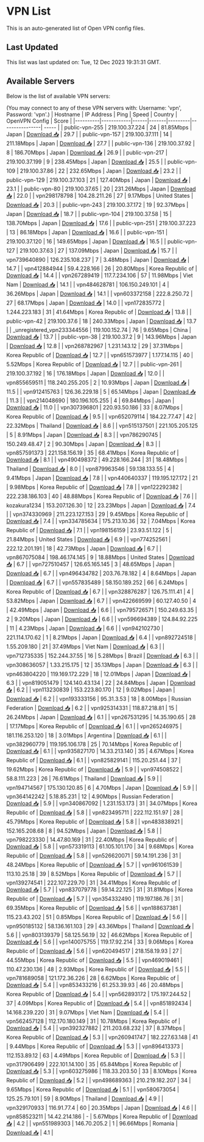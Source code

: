 # VPN List

This is an auto-generated list of Open VPN config files.

## Last Updated

This list was last updated on: Tue, 12 Dec 2023 19:31:31 GMT.

## Available Servers

Below is the list of available VPN servers:

(You may connect to any of these VPN servers with: Username: 'vpn', Password: 'vpn'.)
| Hostname | IP Address | Ping | Speed | Country | OpenVPN Config | Score |
|----------|------------|------|-------|---------|----------------| ----- |
| public-vpn-255 | 219.100.37.224 | 24 | 81.85Mbps | Japan | [Download 📥](./configs/server_0_JP.ovpn) | 29.7 |
| public-vpn-157 | 219.100.37.111 | 14 | 211.18Mbps | Japan | [Download 📥](./configs/server_1_JP.ovpn) | 27.7 |
| public-vpn-136 | 219.100.37.92 | 8 | 186.70Mbps | Japan | [Download 📥](./configs/server_2_JP.ovpn) | 26.9 |
| public-vpn-217 | 219.100.37.199 | 9 | 238.45Mbps | Japan | [Download 📥](./configs/server_3_JP.ovpn) | 25.5 |
| public-vpn-109 | 219.100.37.86 | 22 | 232.65Mbps | Japan | [Download 📥](./configs/server_4_JP.ovpn) | 23.2 |
| public-vpn-129 | 219.100.37.103 | 21 | 127.40Mbps | Japan | [Download 📥](./configs/server_5_JP.ovpn) | 23.1 |
| public-vpn-80 | 219.100.37.65 | 20 | 231.26Mbps | Japan | [Download 📥](./configs/server_6_JP.ovpn) | 22.0 |
| vpn298178798 | 104.28.211.26 | 27 | 9.17Mbps | United States | [Download 📥](./configs/server_7_US.ovpn) | 20.3 |
| public-vpn-243 | 219.100.37.172 | 19 | 92.37Mbps | Japan | [Download 📥](./configs/server_8_JP.ovpn) | 18.7 |
| public-vpn-104 | 219.100.37.58 | 15 | 138.70Mbps | Japan | [Download 📥](./configs/server_9_JP.ovpn) | 17.6 |
| public-vpn-251 | 219.100.37.223 | 13 | 86.18Mbps | Japan | [Download 📥](./configs/server_10_JP.ovpn) | 16.6 |
| public-vpn-151 | 219.100.37.120 | 16 | 149.65Mbps | Japan | [Download 📥](./configs/server_11_JP.ovpn) | 16.5 |
| public-vpn-127 | 219.100.37.63 | 27 | 137.09Mbps | Japan | [Download 📥](./configs/server_12_JP.ovpn) | 15.7 |
| vpn739640890 | 126.235.108.237 | 7 | 3.48Mbps | Japan | [Download 📥](./configs/server_13_JP.ovpn) | 14.7 |
| vpn412884944 | 59.4.228.166 | 26 | 20.80Mbps | Korea Republic of | [Download 📥](./configs/server_14_KR.ovpn) | 14.4 |
| vpn267289419 | 117.7.234.106 | 57 | 11.98Mbps | Viet Nam | [Download 📥](./configs/server_15_VN.ovpn) | 14.1 |
| vpn484628781 | 106.150.249.101 | 4 | 36.26Mbps | Japan | [Download 📥](./configs/server_16_JP.ovpn) | 14.1 |
| vpn603372158 | 222.8.250.72 | 27 | 68.17Mbps | Japan | [Download 📥](./configs/server_17_JP.ovpn) | 14.0 |
| vpn172835772 | 1.244.223.183 | 31 | 41.64Mbps | Korea Republic of | [Download 📥](./configs/server_18_KR.ovpn) | 13.8 |
| public-vpn-42 | 219.100.37.6 | 18 | 240.33Mbps | Japan | [Download 📥](./configs/server_19_JP.ovpn) | 13.7 |
| _unregistered_vpn233344556 | 119.100.152.74 | 76 | 9.65Mbps | China | [Download 📥](./configs/server_20_CN.ovpn) | 13.7 |
| public-vpn-38 | 219.100.37.2 | 9 | 143.96Mbps | Japan | [Download 📥](./configs/server_21_JP.ovpn) | 12.8 |
| vpn268782967 | 1.231.143.12 | 29 | 37.31Mbps | Korea Republic of | [Download 📥](./configs/server_22_KR.ovpn) | 12.7 |
| vpn651573977 | 1.177.14.115 | 40 | 5.52Mbps | Korea Republic of | [Download 📥](./configs/server_23_KR.ovpn) | 12.7 |
| public-vpn-261 | 219.100.37.192 | 16 | 176.18Mbps | Japan | [Download 📥](./configs/server_24_JP.ovpn) | 12.0 |
| vpn855659511 | 118.240.255.205 | 2 | 10.93Mbps | Japan | [Download 📥](./configs/server_25_JP.ovpn) | 11.5 |
| vpn912415763 | 126.36.229.18 | 5 | 65.14Mbps | Japan | [Download 📥](./configs/server_26_JP.ovpn) | 11.3 |
| vpn214048690 | 180.196.105.255 | 4 | 69.84Mbps | Japan | [Download 📥](./configs/server_27_JP.ovpn) | 11.0 |
| vpn307396801 | 220.93.50.186 | 33 | 8.07Mbps | Korea Republic of | [Download 📥](./configs/server_28_KR.ovpn) | 9.5 |
| vpn652079114 | 184.22.77.47 | 42 | 22.32Mbps | Thailand | [Download 📥](./configs/server_29_TH.ovpn) | 8.6 |
| vpn515137501 | 221.105.205.125 | 5 | 8.91Mbps | Japan | [Download 📥](./configs/server_30_JP.ovpn) | 8.3 |
| vpn786290745 | 150.249.48.47 | 2 | 90.30Mbps | Japan | [Download 📥](./configs/server_31_JP.ovpn) | 8.3 |
| vpn857591373 | 221.158.156.19 | 35 | 68.41Mbps | Korea Republic of | [Download 📥](./configs/server_32_KR.ovpn) | 8.1 |
| vpn490498372 | 49.228.166.244 | 31 | 18.48Mbps | Thailand | [Download 📥](./configs/server_33_TH.ovpn) | 8.0 |
| vpn879963546 | 59.138.133.55 | 4 | 9.41Mbps | Japan | [Download 📥](./configs/server_34_JP.ovpn) | 7.8 |
| vpn440640337 | 119.195.127.172 | 21 | 9.98Mbps | Korea Republic of | [Download 📥](./configs/server_35_KR.ovpn) | 7.8 |
| vpn122292382 | 222.238.186.103 | 40 | 48.88Mbps | Korea Republic of | [Download 📥](./configs/server_36_KR.ovpn) | 7.6 |
| kozakura1234 | 153.207.126.30 | 12 | 23.23Mbps | Japan | [Download 📥](./configs/server_37_JP.ovpn) | 7.4 |
| vpn374330969 | 211.223.127.153 | 29 | 9.45Mbps | Korea Republic of | [Download 📥](./configs/server_38_KR.ovpn) | 7.4 |
| vpn334785634 | 175.213.10.36 | 32 | 7.04Mbps | Korea Republic of | [Download 📥](./configs/server_39_KR.ovpn) | 7.1 |
| vpn198156159 | 23.93.51.122 | 5 | 21.84Mbps | United States | [Download 📥](./configs/server_40_US.ovpn) | 6.9 |
| vpn774252561 | 222.12.201.191 | 18 | 42.73Mbps | Japan | [Download 📥](./configs/server_41_JP.ovpn) | 6.7 |
| vpn867075084 | 198.46.174.145 | 9 | 18.88Mbps | United States | [Download 📥](./configs/server_42_US.ovpn) | 6.7 |
| vpn727510457 | 126.65.165.145 | 3 | 48.65Mbps | Japan | [Download 📥](./configs/server_43_JP.ovpn) | 6.7 |
| vpn496434782 | 203.76.78.182 | 4 | 8.64Mbps | Japan | [Download 📥](./configs/server_44_JP.ovpn) | 6.7 |
| vpn557835489 | 58.150.189.252 | 66 | 6.24Mbps | Korea Republic of | [Download 📥](./configs/server_45_KR.ovpn) | 6.7 |
| vpn328876287 | 126.75.111.41 | 4 | 53.82Mbps | Japan | [Download 📥](./configs/server_46_JP.ovpn) | 6.7 |
| vpn422669599 | 60.127.40.50 | 4 | 42.49Mbps | Japan | [Download 📥](./configs/server_47_JP.ovpn) | 6.6 |
| vpn795726571 | 150.249.63.35 | 2 | 9.20Mbps | Japan | [Download 📥](./configs/server_48_JP.ovpn) | 6.6 |
| vpn596694389 | 124.84.92.225 | 11 | 4.23Mbps | Japan | [Download 📥](./configs/server_49_JP.ovpn) | 6.6 |
| vpn942102730 | 221.114.170.62 | 1 | 8.21Mbps | Japan | [Download 📥](./configs/server_50_JP.ovpn) | 6.4 |
| vpn892724518 | 1.55.209.180 | 21 | 37.49Mbps | Viet Nam | [Download 📥](./configs/server_51_VN.ovpn) | 6.3 |
| vpn712735335 | 152.244.37.55 | 16 | 5.28Mbps | Brazil | [Download 📥](./configs/server_52_BR.ovpn) | 6.3 |
| vpn308636057 | 1.33.215.175 | 12 | 35.13Mbps | Japan | [Download 📥](./configs/server_53_JP.ovpn) | 6.3 |
| vpn463804220 | 119.169.172.229 | 18 | 12.01Mbps | Japan | [Download 📥](./configs/server_54_JP.ovpn) | 6.3 |
| vpn819051479 | 124.140.43.134 | 22 | 24.84Mbps | Japan | [Download 📥](./configs/server_55_JP.ovpn) | 6.2 |
| vpn113230839 | 153.223.80.170 | 12 | 9.02Mbps | Japan | [Download 📥](./configs/server_56_JP.ovpn) | 6.2 |
| vpn193333156 | 95.31.3.53 | 18 | 8.00Mbps | Russian Federation | [Download 📥](./configs/server_57_RU.ovpn) | 6.2 |
| vpn925314331 | 118.87.218.81 | 15 | 26.24Mbps | Japan | [Download 📥](./configs/server_58_JP.ovpn) | 6.1 |
| vpn267531295 | 14.35.190.65 | 28 | 17.17Mbps | Korea Republic of | [Download 📥](./configs/server_59_KR.ovpn) | 6.1 |
| vpn265246975 | 181.116.253.120 | 18 | 3.01Mbps | Argentina | [Download 📥](./configs/server_60_AR.ovpn) | 6.1 |
| vpn382960779 | 119.195.106.178 | 25 | 70.14Mbps | Korea Republic of | [Download 📥](./configs/server_61_KR.ovpn) | 6.1 |
| vpn935827170 | 14.33.213.140 | 35 | 4.67Mbps | Korea Republic of | [Download 📥](./configs/server_62_KR.ovpn) | 6.1 |
| vpn825829141 | 115.20.251.44 | 37 | 19.62Mbps | Korea Republic of | [Download 📥](./configs/server_63_KR.ovpn) | 5.9 |
| vpn974508522 | 58.8.111.223 | 26 | 76.61Mbps | Thailand | [Download 📥](./configs/server_64_TH.ovpn) | 5.9 |
| vpn194714567 | 175.130.120.85 | 6 | 4.70Mbps | Japan | [Download 📥](./configs/server_65_JP.ovpn) | 5.9 |
| vpn364142242 | 5.18.85.231 | 12 | 4.90Mbps | Russian Federation | [Download 📥](./configs/server_66_RU.ovpn) | 5.9 |
| vpn340867092 | 1.231.153.173 | 31 | 34.07Mbps | Korea Republic of | [Download 📥](./configs/server_67_KR.ovpn) | 5.8 |
| vpn823495711 | 222.112.151.97 | 28 | 45.79Mbps | Korea Republic of | [Download 📥](./configs/server_68_KR.ovpn) | 5.8 |
| vpn483838921 | 152.165.208.68 | 8 | 94.52Mbps | Japan | [Download 📥](./configs/server_69_JP.ovpn) | 5.8 |
| vpn798223330 | 14.47.80.169 | 31 | 22.40Mbps | Korea Republic of | [Download 📥](./configs/server_70_KR.ovpn) | 5.8 |
| vpn573319113 | 61.105.101.170 | 34 | 9.68Mbps | Korea Republic of | [Download 📥](./configs/server_71_KR.ovpn) | 5.8 |
| vpn526620071 | 59.14.191.236 | 31 | 48.24Mbps | Korea Republic of | [Download 📥](./configs/server_72_KR.ovpn) | 5.7 |
| vpn961061539 | 113.10.25.18 | 39 | 8.52Mbps | Korea Republic of | [Download 📥](./configs/server_73_KR.ovpn) | 5.7 |
| vpn139274541 | 222.107.229.70 | 31 | 34.41Mbps | Korea Republic of | [Download 📥](./configs/server_74_KR.ovpn) | 5.7 |
| vpn837079778 | 59.14.22.125 | 31 | 31.81Mbps | Korea Republic of | [Download 📥](./configs/server_75_KR.ovpn) | 5.7 |
| vpn354332490 | 119.197.186.76 | 31 | 69.35Mbps | Korea Republic of | [Download 📥](./configs/server_76_KR.ovpn) | 5.6 |
| vpn188637381 | 115.23.43.202 | 51 | 0.85Mbps | Korea Republic of | [Download 📥](./configs/server_77_KR.ovpn) | 5.6 |
| vpn950185132 | 58.136.161.103 | 29 | 43.36Mbps | Thailand | [Download 📥](./configs/server_78_TH.ovpn) | 5.6 |
| vpn803139379 | 58.125.56.19 | 32 | 46.62Mbps | Korea Republic of | [Download 📥](./configs/server_79_KR.ovpn) | 5.6 |
| vpn140075755 | 119.17.92.214 | 33 | 9.06Mbps | Korea Republic of | [Download 📥](./configs/server_80_KR.ovpn) | 5.6 |
| vpn620494517 | 218.158.19.93 | 27 | 44.55Mbps | Korea Republic of | [Download 📥](./configs/server_81_KR.ovpn) | 5.5 |
| vpn469019461 | 110.47.230.136 | 48 | 2.93Mbps | Korea Republic of | [Download 📥](./configs/server_82_KR.ovpn) | 5.5 |
| vpn781689058 | 121.172.36.226 | 28 | 6.62Mbps | Korea Republic of | [Download 📥](./configs/server_83_KR.ovpn) | 5.4 |
| vpn853433216 | 61.253.39.93 | 46 | 20.48Mbps | Korea Republic of | [Download 📥](./configs/server_84_KR.ovpn) | 5.4 |
| vpn562893172 | 175.197.244.52 | 37 | 4.09Mbps | Korea Republic of | [Download 📥](./configs/server_85_KR.ovpn) | 5.4 |
| vpn851892434 | 14.168.239.220 | 31 | 9.07Mbps | Viet Nam | [Download 📥](./configs/server_86_VN.ovpn) | 5.4 |
| vpn562457128 | 112.170.180.149 | 31 | 10.78Mbps | Korea Republic of | [Download 📥](./configs/server_87_KR.ovpn) | 5.4 |
| vpn392327882 | 211.203.68.232 | 37 | 8.37Mbps | Korea Republic of | [Download 📥](./configs/server_88_KR.ovpn) | 5.3 |
| vpn260941747 | 182.227.63.148 | 41 | 9.44Mbps | Korea Republic of | [Download 📥](./configs/server_89_KR.ovpn) | 5.3 |
| vpn896413373 | 112.153.89.12 | 63 | 4.49Mbps | Korea Republic of | [Download 📥](./configs/server_90_KR.ovpn) | 5.3 |
| vpn317906499 | 222.101.14.100 | 35 | 65.84Mbps | Korea Republic of | [Download 📥](./configs/server_91_KR.ovpn) | 5.3 |
| vpn603275986 | 118.33.203.50 | 33 | 8.10Mbps | Korea Republic of | [Download 📥](./configs/server_92_KR.ovpn) | 5.2 |
| vpn498689363 | 210.219.182.207 | 34 | 9.65Mbps | Korea Republic of | [Download 📥](./configs/server_93_KR.ovpn) | 5.1 |
| vpn580673054 | 125.25.79.101 | 59 | 8.90Mbps | Thailand | [Download 📥](./configs/server_94_TH.ovpn) | 4.9 |
| vpn329170933 | 116.91.77.4 | 60 | 20.35Mbps | Japan | [Download 📥](./configs/server_95_JP.ovpn) | 4.6 |
| vpn858523211 | 14.42.214.186 | - | 5.67Mbps | Korea Republic of | [Download 📥](./configs/server_96_KR.ovpn) | 4.2 |
| vpn551989303 | 146.70.205.2 | 1 | 96.66Mbps | Romania | [Download 📥](./configs/server_97_RO.ovpn) | 4.1 |
